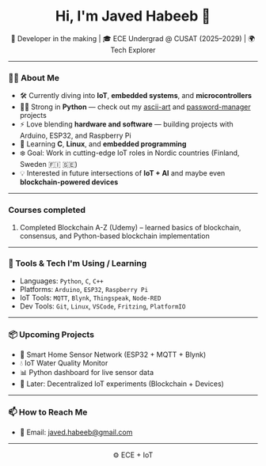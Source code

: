<h1 align="center">Hi, I'm Javed Habeeb 👋</h1>

<p align="center">
  🚀 Developer in the making | 🎓 ECE Undergrad @ CUSAT (2025–2029) | 🌍 Tech Explorer
</p>

---

### 👨‍💻 About Me

- 🛠️ Currently diving into **IoT**, **embedded systems**, and **microcontrollers**
- 👨‍💻 Strong in **Python** — check out my [ascii-art](https://github.com/javed-habeeb/ascii_art) and [password-manager](https://github.com/javed-habeeb/password-manager) projects
- ⚡ Love blending **hardware and software** — building projects with Arduino, ESP32, and Raspberry Pi
- 🌱 Learning **C**, **Linux**, and **embedded programming**
- ❄️ Goal: Work in cutting-edge IoT roles in Nordic countries (Finland, Sweden 🇫🇮 🇸🇪)
- 💡 Interested in future intersections of **IoT + AI** and maybe even **blockchain-powered devices**

---

### Courses completed
1. Completed Blockchain A-Z (Udemy) – learned basics of blockchain, consensus, and Python-based blockchain implementation

---

### 🔧 Tools & Tech I'm Using / Learning

- Languages: `Python`, `C`, `C++`
- Platforms: `Arduino`, `ESP32`, `Raspberry Pi`
- IoT Tools: `MQTT`, `Blynk`, `Thingspeak`, `Node-RED`
- Dev Tools: `Git`, `Linux`, `VSCode`, `Fritzing`, `PlatformIO`

---

### 📦 Upcoming Projects

- 📡 Smart Home Sensor Network (ESP32 + MQTT + Blynk)
- 💧 IoT Water Quality Monitor
- 📊 Python dashboard for live sensor data
- 🔐 Later: Decentralized IoT experiments (Blockchain + Devices)

---

### 📫 How to Reach Me

- 📨 Email: javed.habeeb@gmail.com
  
---

<p align="center">
  ⚙️ ECE + IoT 
</p>
